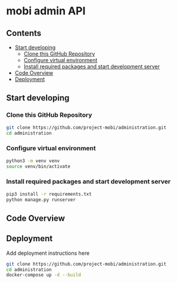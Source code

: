 # mobi admin API <!-- omit in toc -->

## Contents <!-- omit in toc -->
- [Start developing](#start-developing)
  - [Clone this GitHub Repository](#clone-this-github-repository)
  - [Configure virtual environment](#configure-virtual-environment)
  - [Install required packages and start development server](#install-required-packages-and-start-development-server)
- [Code Overview](#code-overview)
- [Deployment](#deployment)

## Start developing

### Clone this GitHub Repository
```bash
git clone https://github.com/project-mobi/administration.git
cd administration
```

### Configure virtual environment
```bash
python3 -m venv venv
source venv/bin/activate
```

### Install required packages and start development server
```bash
pip3 install -r requirements.txt
python manage.py runserver
```

## Code Overview


## Deployment
Add deployment instructions here
```bash
git clone https://github.com/project-mobi/administration.git
cd administration
docker-compose up -d --build
```